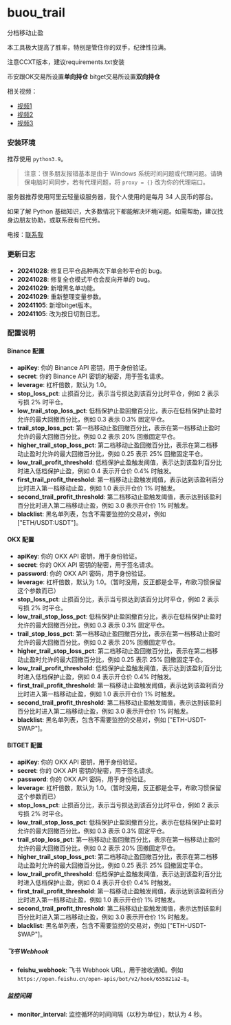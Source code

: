 # buou_trail
分档移动止盈

本工具极大提高了胜率，特别是管住你的双手，纪律性拉满。


注意CCXT版本，建议requirements.txt安装

币安跟OK交易所设置**单向持仓**
bitget交易所设置**双向持仓**

相关视频：
- [视频1](https://www.youtube.com/watch?v=1ujgGsMQbqA)
- [视频2](https://www.youtube.com/watch?v=f4T0tKZTVrM)
- [视频3](https://www.youtube.com/watch?v=S8ICwu9u-dk)

### 安装环境
推荐使用 `python3.9`。

> 注意：很多朋友报错基本是由于 Windows 系统时间问题或代理问题。请确保电脑时间同步，若有代理问题，将 `proxy = {}` 改为你的代理端口。

服务器推荐使用阿里云轻量级服务器，我个人使用的是每月 34 人民币的那台。

如果了解 Python 基础知识，大多数情况下都能解决环境问题。如需帮助，建议找身边朋友协助，或联系我有偿代劳。

电报：[联系我](https://t.me/buouqukuairiji)

### 更新日志
- **20241028**: 修复已平仓品种再次下单会秒平仓的 bug。
- **20241028**: 修复全仓模式平仓会反向开单的 bug。
- **20241029**: 新增黑名单功能。
- **20241029**: 重新整理变量参数。
- **20241105**: 新增bitget版本。
- **20241105**: 改为按日切割日志。

### 配置说明


#### Binance 配置

- **apiKey**: 你的 Binance API 密钥，用于身份验证。
- **secret**: 你的 Binance API 密钥的秘密，用于签名请求。
- **leverage**: 杠杆倍数，默认为 1.0。
- **stop_loss_pct**: 止损百分比，表示当亏损达到该百分比时平仓，例如 2 表示亏损 2% 时平仓。
- **low_trail_stop_loss_pct**: 低档保护止盈回撤百分比，表示在低档保护止盈时允许的最大回撤百分比，例如 0.3 表示 0.3% 固定平仓。
- **trail_stop_loss_pct**: 第一档移动止盈回撤百分比，表示在第一档移动止盈时允许的最大回撤百分比，例如 0.2 表示 20% 回撤固定平仓。
- **higher_trail_stop_loss_pct**: 第二档移动止盈回撤百分比，表示在第二档移动止盈时允许的最大回撤百分比，例如 0.25 表示 25% 回撤固定平仓。
- **low_trail_profit_threshold**: 低档保护止盈触发阈值，表示达到该盈利百分比时进入低档保护止盈，例如 0.4 表示开仓价 0.4% 时触发。
- **first_trail_profit_threshold**: 第一档移动止盈触发阈值，表示达到该盈利百分比时进入第一档移动止盈，例如 1.0 表示开仓价 1% 时触发。
- **second_trail_profit_threshold**: 第二档移动止盈触发阈值，表示达到该盈利百分比时进入第二档移动止盈，例如 3.0 表示开仓价 1% 时触发。
- **blacklist**: 黑名单列表，包含不需要监控的交易对，例如 ["ETH/USDT:USDT"]。

#### OKX 配置

- **apiKey**: 你的 OKX API 密钥，用于身份验证。
- **secret**: 你的 OKX API 密钥的秘密，用于签名请求。
- **password**: 你的 OKX API 密码，用于身份验证。
- **leverage**: 杠杆倍数，默认为 1.0。（暂时没用，反正都是全平，布欧习惯保留这个参数而已）
- **stop_loss_pct**: 止损百分比，表示当亏损达到该百分比时平仓，例如 2 表示亏损 2% 时平仓。
- **low_trail_stop_loss_pct**: 低档保护止盈回撤百分比，表示在低档保护止盈时允许的最大回撤百分比，例如 0.3 表示 0.3% 固定平仓。
- **trail_stop_loss_pct**: 第一档移动止盈回撤百分比，表示在第一档移动止盈时允许的最大回撤百分比，例如 0.2 表示 20% 回撤固定平仓。
- **higher_trail_stop_loss_pct**: 第二档移动止盈回撤百分比，表示在第二档移动止盈时允许的最大回撤百分比，例如 0.25 表示 25% 回撤固定平仓。
- **low_trail_profit_threshold**: 低档保护止盈触发阈值，表示达到该盈利百分比时进入低档保护止盈，例如 0.4 表示开仓价 0.4% 时触发。
- **first_trail_profit_threshold**: 第一档移动止盈触发阈值，表示达到该盈利百分比时进入第一档移动止盈，例如 1.0 表示开仓价 1% 时触发。
- **second_trail_profit_threshold**: 第二档移动止盈触发阈值，表示达到该盈利百分比时进入第二档移动止盈，例如 3.0 表示开仓价 1% 时触发。
- **blacklist**: 黑名单列表，包含不需要监控的交易对，例如 ["ETH-USDT-SWAP"]。

#### BITGET 配置

- **apiKey**: 你的 OKX API 密钥，用于身份验证。
- **secret**: 你的 OKX API 密钥的秘密，用于签名请求。
- **password**: 你的 OKX API 密码，用于身份验证。
- **leverage**: 杠杆倍数，默认为 1.0。（暂时没用，反正都是全平，布欧习惯保留这个参数而已）
- **stop_loss_pct**: 止损百分比，表示当亏损达到该百分比时平仓，例如 2 表示亏损 2% 时平仓。
- **low_trail_stop_loss_pct**: 低档保护止盈回撤百分比，表示在低档保护止盈时允许的最大回撤百分比，例如 0.3 表示 0.3% 固定平仓。
- **trail_stop_loss_pct**: 第一档移动止盈回撤百分比，表示在第一档移动止盈时允许的最大回撤百分比，例如 0.2 表示 20% 回撤固定平仓。
- **higher_trail_stop_loss_pct**: 第二档移动止盈回撤百分比，表示在第二档移动止盈时允许的最大回撤百分比，例如 0.25 表示 25% 回撤固定平仓。
- **low_trail_profit_threshold**: 低档保护止盈触发阈值，表示达到该盈利百分比时进入低档保护止盈，例如 0.4 表示开仓价 0.4% 时触发。
- **first_trail_profit_threshold**: 第一档移动止盈触发阈值，表示达到该盈利百分比时进入第一档移动止盈，例如 1.0 表示开仓价 1% 时触发。
- **second_trail_profit_threshold**: 第二档移动止盈触发阈值，表示达到该盈利百分比时进入第二档移动止盈，例如 3.0 表示开仓价 1% 时触发。
- **blacklist**: 黑名单列表，包含不需要监控的交易对，例如 ["ETH-USDT-SWAP"]。

##### 飞书 Webhook

- **feishu_webhook**: 飞书 Webhook URL，用于接收通知。例如 `https://open.feishu.cn/open-apis/bot/v2/hook/655821a2-8`。

##### 监控间隔

- **monitor_interval**: 监控循环的时间间隔（以秒为单位），默认为 4 秒。


